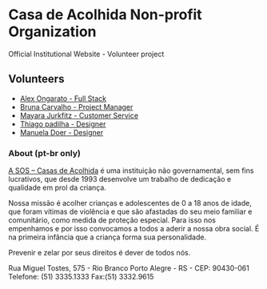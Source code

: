 # Casa de Acolhida Non-profit Organization
Official Institutional Website - Volunteer project

## Volunteers
* [Alex Ongarato - Full Stack](http://www.linkedin.com/in/alexongarato)
* [Bruna Carvalho - Project Manager]()
* [Mayara Jurkfitz - Customer Service]()
* [Thiago padilha - Designer]()
* [Manuela Doer - Designer]()

### About (pt-br only)
[A SOS – Casas de Acolhida](http://www.acolhida.org.br/) é uma instituição não governamental, sem fins lucrativos, que desde 1993 desenvolve um trabalho de dedicação e qualidade em prol da criança.

Nossa missão é acolher crianças e adolescentes de 0 a 18 anos de idade, que foram vítimas de violência e que são afastadas do seu meio familiar e comunitário, como medida de proteção especial. Para isso nos empenhamos e por isso convocamos a todos a aderir a nossa obra social. É na primeira infância que a criança forma sua personalidade.

Prevenir e zelar por seus direitos é dever de todos nós.

Rua Miguel Tostes, 575 - Rio Branco
Porto Alegre - RS - CEP: 90430-061
Telefone: (51) 3335.1333
Fax:(51) 3332.9615

